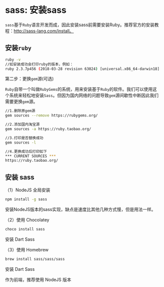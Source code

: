 # sass: 安装sass

`sass`基于`Ruby`语言开发而成，因此安装sass前需要安装Ruby。推荐官方的安装教程：http://sass-lang.com/install。

## 安装`ruby`

```bash
ruby -v
//如安装成功会打印ruby的版本，例如：
ruby 2.3.7p456 (2018-03-28 revision 63024) [universal.x86_64-darwin18]
``` 

第二步：更换`gem`源(可选)

`Ruby`自带一个叫做`RubyGems`的系统，用来安装基于`Ruby`的软件。我们可以使用这个系统来轻松地安装`Sass`。但因为国内网络的问题导致`gem`源间歇性中断因此我们需要更换`gem`源。

```bash
//1.删除原gem源
gem sources --remove https://rubygems.org/

//2.添加国内淘宝源
gem sources -a https://ruby.taobao.org/

//3.打印是否替换成功
gem sources -l

//4.更换成功后打印如下
*** CURRENT SOURCES ***
https://ruby.taobao.org/
```

## 安装 sass

（1）NodeJS 全局安装

```bash
npm install -g sass
```

安装NodeJS版本的sass实现，缺点是速度比其他几种方式慢，但是用法一样。

（2）使用 Chocolatey

```bash
choco install sass
```

安装 Dart Sass

（3）使用 Homebrew

```bash
brew install sass/sass/sass
```

安装 Dart Sass

作为前端，推荐使用 NodeJS 版本

